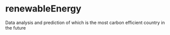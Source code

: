 # renewableEnergy
Data analysis and prediction of which is the most carbon efficient country in the future
